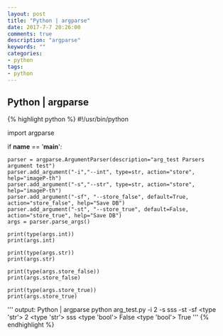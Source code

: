 ```yaml
---
layout: post
title: "Python | argparse"
date: 2017-7-7 20:26:00
comments: true
description: "argparse"
keywords: ""
categories:
- python
tags:
- python
---
```


## Python | argparse


{% highlight python %}
#!/usr/bin/python

import argparse


if __name__ == '__main__':

    parser = argparse.ArgumentParser(description="arg_test Parsers argument test")
    parser.add_argument("-i","--int", type=str, action="store", help="imageP-th")
    parser.add_argument("-s","--str", type=str, action="store", help="imageP-th")    
    parser.add_argument("-sf", "--store_false", default=True, action="store_false", help="Save DB")
    parser.add_argument("-st", "--store_true", default=False, action="store_true", help="Save DB")    
    args = parser.parse_args()    

    print(type(args.int))
    print(args.int)

    print(type(args.str))
    print(args.str)  

    print(type(args.store_false))
    print(args.store_false)

    print(type(args.store_true))
    print(args.store_true)    
    
'''
output: 
Python | argparse
 python arg_test.py -i 2 -s sss -st -sf
<type 'str'>
2
<type 'str'>
sss
<type 'bool'>
False
<type 'bool'>
True
'''
{% endhighlight %}

    
